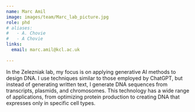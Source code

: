 ```yaml
---
name: Marc Amil
image: images/team/Marc_lab_picture.jpg
role: phd
# aliases:
#   - A. Chovie
#   - A Chovie
links:
  email: marc.amil@kcl.ac.uk
  
---
```


In the Zelezniak lab, my focus is on applying generative AI methods to design DNA. I use techniques similar to those employed by ChatGPT, but instead of generating written text, I generate DNA sequences from transcripts, plasmids, and chromosomes. This technology has a wide range of applications, from optimizing protein production to creating DNA that expresses only in specific cell types.